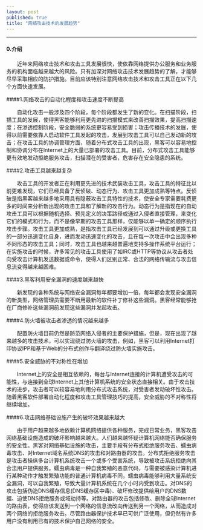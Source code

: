 ```yaml
---
layout: post
published: true
title: "网络攻击技术的发展趋势"
---
```


----------------------------------

#### 0.介绍 ####

　　近年来网络攻击技术和攻击工具发展很快，使依靠网络提供办公服务和业务服务的机构面临越来越大的风险。只有加深对网络攻击技术发展趋势的了解，才能够尽早采取相应的防护措施。目前应该特别注意网络攻击技术和攻击工具正在以下几个方面快速发展。

####1.网络攻击的自动化程度和攻击速度不断提高

　　自动化攻击一般涉及四个阶段，每个阶段都发生了新的变化。在扫描阶段，扫描工具的发展，使得黑客能够利用更先进的扫描模式来改善扫描效果，提高扫描速度；在渗透控制阶段，安全脆弱的系统更容易受到损害；攻击传播技术的发展，使得以前需要依靠人启动软件工具发起的攻击，发展到攻击工具可以自己发动新的攻击；在攻击工具的协调管理方面，随着分布式攻击工具的出现，黑客可以容易地控制和协调分布在Internet上的大量已部署的攻击工具。目前，分布式攻击工具能够更有效地发动拒绝服务攻击，扫描潜在的受害者，危害存在安全隐患的系统。

####2.攻击工具越来越复杂

　　攻击工具的开发者正在利用更先进的技术武装攻击工具，攻击工具的特征比以前更难发现，它们已经具备了反侦破、动态行为、攻击工具更加成熟等特点。反侦破是指黑客越来越多地采用具有隐蔽攻击工具特性的技术，使安全专家需要耗费更多的时间来分析新出现的攻击工具和了解新的攻击行为。动态行为是指现在的自动攻击工具可以根据随机选择、预先定义的决策路径或通过入侵者直接管理，来变化它们的模式和行为，而不是像早期的攻击工具那样，仅能够以单一确定的顺序执行攻击步骤。攻击工具更加成熟，是指攻击工具已经发展到可以通过升级或更换工具的一部分迅速变化自身，进而发动迅速变化的攻击，且在每一次攻击中会出现多种不同形态的攻击工具；同时，攻击工具也越来越普遍地支持多操作系统平台运行；在实施攻击的时候，许多常见的攻击工具使用了如IRC或HTTP等协议从攻击者处向受攻击计算机发送数据或命令，使得人们区别正常、合法的网络传输流与攻击信息流变得越来越困难。

####3.黑客利用安全漏洞的速度越来越快

　　新发现的各种系统与网络安全漏洞每年都要增加一倍，每年都会发现安全漏洞的新类型，网络管理员需要不断用最新的软件补丁修补这些漏洞。黑客经常能够抢在厂商修补这些漏洞前发现这些漏洞并发起攻击。
     
####4.防火墙被攻击者渗透的情况越来越多

　　配置防火墙目前仍然是防范网络入侵者的主要保护措施，但是，现在出现了越来越多的攻击技术，可以实现绕过防火墙的攻击，例如，黑客可以利用Internet打印协议IPP和基于Web的分布式创作与翻译绕过防火墙实施攻击。

####5.安全威胁的不对称性在增加

　　Internet上的安全是相互依赖的，每台与Internet连接的计算机遭受攻击的可能性，与连接到全球Internet上其他计算机系统的安全状态直接相关。由于攻击技术的进步，攻击者可以较容易地利用分布式攻击系统，对受害者发动破坏性攻击。随着黑客软件部署自动化程度和攻击工具管理技巧的提高，安全威胁的不对称性将继续增加。

####6.攻击网络基础设施产生的破坏效果越来越大

　　由于用户越来越多地依赖计算机网络提供各种服务，完成日常业务，黑客攻击网络基础设施造成的破坏影响越来越大。人们越来越怀疑计算机网络能否确保服务的安全性。黑客对网络基础设施的攻击，主要手段有分布式拒绝服务攻击、蠕虫病毒攻击、对Internet域名系统DNS的攻击和对路由器的攻击。分布式拒绝服务攻击是攻击者操纵多台计算机系统攻击一个或多个受害系统，导致被攻击系统拒绝向其合法用户提供服务。蠕虫病毒是一种自我繁殖的恶意代码，与需要被感染计算机进行某种动作才触发繁殖功能的普通计算机病毒不同，蠕虫病毒能够利用大量系统安全漏洞，可以自我繁殖，导致大量计算机系统在几个小时内受到攻击。对DNS的攻击包括伪造DNS缓存信息(DNS缓存区中毒)、破坏修改提供给用户的DNS数据、迫使DNS拒绝服务或域劫持等。对路由器的攻击包括修改、删除全球Internet的路由表，使得应该发送到一个网络的信息流改向传送到另一个网络，从而造成对两个网络的拒绝服务攻击。尽管路由器保护技术早已可供广泛使用，但仍然有许多用户没有利用已有的技术保护自己网络的安全。 

